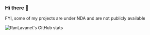 ### Hi there 👋

FYI, some of my projects are under NDA and are not publicly available 

<!-- <p>&nbsp;<img align="center" src="https://github-readme-stats.vercel.app/api?username=ranlavanet&show_icons=true&locale=en" alt="ranlavanet" /></p> -->

![RanLavanet's GitHub stats](https://github-readme-stats.vercel.app/api?username=ranlavanet&show_icons=true)

<!--
**ranlavanet/ranlavanet** is a ✨ _special_ ✨ repository because its `README.md` (this file) appears on your GitHub profile.

Here are some ideas to get you started:

- 🔭 I’m currently working on ...
- 🌱 I’m currently learning ...
- 👯 I’m looking to collaborate on ...
- 🤔 I’m looking for help with ...
- 💬 Ask me about ...
- 📫 How to reach me: ...
- 😄 Pronouns: ...
- ⚡ Fun fact: ...
-->
